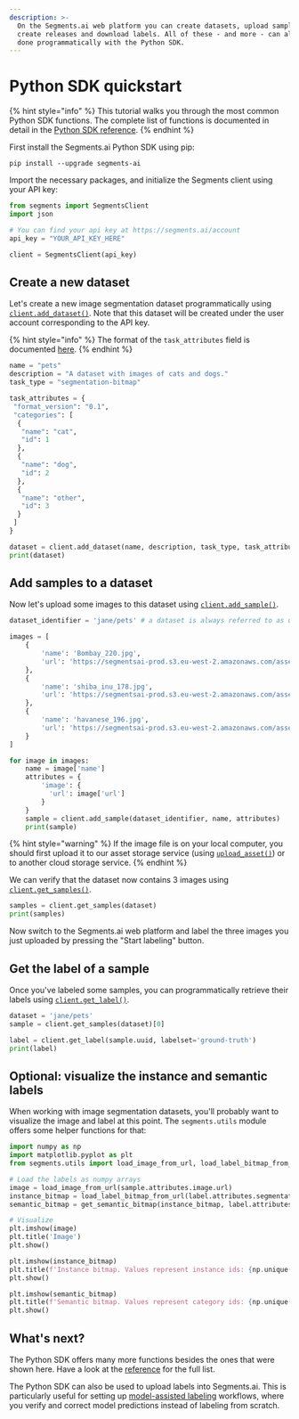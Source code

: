 ```yaml
---
description: >-
  On the Segments.ai web platform you can create datasets, upload samples,
  create releases and download labels. All of these - and more - can also be
  done programmatically with the Python SDK.
---
```


# Python SDK quickstart

{% hint style="info" %}
This tutorial walks you through the most common Python SDK functions. The complete list of functions is documented in detail in the [Python SDK reference](https://sdkdocs.segments.ai/).
{% endhint %}

First install the Segments.ai Python SDK using pip:

```
pip install --upgrade segments-ai
```

Import the necessary packages, and initialize the Segments client using your API key:&#x20;

```python
from segments import SegmentsClient
import json

# You can find your api key at https://segments.ai/account
api_key = "YOUR_API_KEY_HERE"

client = SegmentsClient(api_key)
```

## Create a new dataset

Let's create a new image segmentation dataset programmatically using [`client.add_dataset()`](https://sdkdocs.segments.ai/en/latest/client.html#create-a-dataset). Note that this dataset will be created under the user account corresponding to the API key.

{% hint style="info" %}
The format of the `task_attributes` field is documented [here](../reference/categories-and-task-attributes.md).
{% endhint %}

```python
name = "pets"
description = "A dataset with images of cats and dogs."
task_type = "segmentation-bitmap"

task_attributes = {
 "format_version": "0.1",
 "categories": [
  {
   "name": "cat",
   "id": 1
  },
  {
   "name": "dog",
   "id": 2
  },
  {
   "name": "other",
   "id": 3
  }
 ]
}

dataset = client.add_dataset(name, description, task_type, task_attributes)
print(dataset)
```

## Add samples to a dataset

Now let's upload some images to this dataset using [`client.add_sample()`](https://sdkdocs.segments.ai/en/latest/client.html#create-a-sample).

```python
dataset_identifier = 'jane/pets' # a dataset is always referred to as user/dataset.

images = [
    {
        'name': 'Bombay_220.jpg', 
        'url': 'https://segmentsai-prod.s3.eu-west-2.amazonaws.com/assets/jane/a13358ef-a1ae-443c-8ea1-5f61dd9cdc26.jpg'
    },
    {
        'name': 'shiba_inu_178.jpg', 
        'url': 'https://segmentsai-prod.s3.eu-west-2.amazonaws.com/assets/jane/4f47973f-5568-47f1-8a7d-44bfeb6f0f76.jpg'
    },
    {
        'name': 'havanese_196.jpg', 
        'url': 'https://segmentsai-prod.s3.eu-west-2.amazonaws.com/assets/jane/2a6b3cd9-0688-422b-b555-8730d0813e1b.jpg'
    }
]

for image in images:    
    name = image['name']
    attributes = {
        'image': {
          'url': image['url'] 
        }
    }
    sample = client.add_sample(dataset_identifier, name, attributes)
    print(sample)
```

{% hint style="warning" %}
If the image file is on your local computer, you should first upload it to our asset storage service (using [`upload_asset()`](https://sdkdocs.segments.ai/en/latest/client.html#upload-an-asset-to-segments-s3-bucket)) or to another cloud storage service.
{% endhint %}

We can verify that the dataset now contains 3 images using [`client.get_samples()`](https://sdkdocs.segments.ai/en/latest/client.html#list-samples).

```python
samples = client.get_samples(dataset)
print(samples)
```

Now switch to the Segments.ai web platform and label the three images you just uploaded by pressing the "Start labeling" button.

## Get the label of a sample

Once you've labeled some samples, you can programmatically retrieve their labels using [`client.get_label()`](https://sdkdocs.segments.ai/en/latest/client.html#get-a-label).

```python
dataset = 'jane/pets'
sample = client.get_samples(dataset)[0]

label = client.get_label(sample.uuid, labelset='ground-truth')
print(label)
```

## Optional: visualize the instance and semantic labels

When working with image segmentation datasets, you'll probably want to visualize the image and label at this point. The `segments.utils` module offers some helper functions for that:

```python
import numpy as np
import matplotlib.pyplot as plt
from segments.utils import load_image_from_url, load_label_bitmap_from_url, get_semantic_bitmap

# Load the labels as numpy arrays
image = load_image_from_url(sample.attributes.image.url)
instance_bitmap = load_label_bitmap_from_url(label.attributes.segmentation_bitmap.url)
semantic_bitmap = get_semantic_bitmap(instance_bitmap, label.attributes.annotations)

# Visualize
plt.imshow(image)
plt.title('Image')
plt.show()

plt.imshow(instance_bitmap)
plt.title(f'Instance bitmap. Values represent instance ids: {np.unique(instance_bitmap)}')
plt.show()

plt.imshow(semantic_bitmap)
plt.title(f'Semantic bitmap. Values represent category ids: {np.unique(semantic_bitmap)}')
plt.show()
```

## What's next?

The Python SDK offers many more functions besides the ones that were shown here. Have a look at the [reference](https://sdkdocs.segments.ai/en/latest/client.html) for the full list.

The Python SDK can also be used to upload labels into Segments.ai. This is particularly useful for setting up [model-assisted labeling](model-assisted-labeling.md) workflows, where you verify and correct model predictions instead of labeling from scratch.
